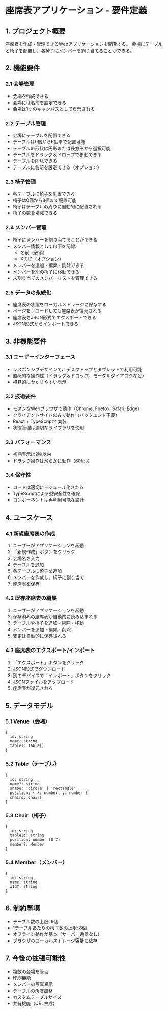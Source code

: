 # 座席表アプリケーション - 要件定義

## 1. プロジェクト概要

座席表を作成・管理できるWebアプリケーションを開発する。
会場にテーブルと椅子を配置し、各椅子にメンバーを割り当てることができる。

## 2. 機能要件

### 2.1 会場管理
- 会場を作成できる
- 会場には名前を設定できる
- 会場は1つのキャンバスとして表示される

### 2.2 テーブル管理
- 会場にテーブルを配置できる
- テーブルは0個から6個まで配置可能
- テーブルの形状は円形または長方形から選択可能
- テーブルをドラッグ＆ドロップで移動できる
- テーブルを削除できる
- テーブルに名前を設定できる（オプション）

### 2.3 椅子管理
- 各テーブルに椅子を配置できる
- 椅子は0個から8個まで配置可能
- 椅子はテーブルの周りに自動的に配置される
- 椅子の数を増減できる

### 2.4 メンバー管理
- 椅子にメンバーを割り当てることができる
- メンバー情報として以下を記録:
  - 名前（必須）
  - XのID（オプション）
- メンバーを追加・編集・削除できる
- メンバーを別の椅子に移動できる
- 未割り当てのメンバーリストを管理できる

### 2.5 データの永続化
- 座席表の状態をローカルストレージに保存する
- ページをリロードしても座席表が復元される
- 座席表をJSON形式でエクスポートできる
- JSON形式からインポートできる

## 3. 非機能要件

### 3.1 ユーザーインターフェース
- レスポンシブデザインで、デスクトップとタブレットで利用可能
- 直感的な操作性（ドラッグ＆ドロップ、モーダルダイアログなど）
- 視覚的にわかりやすい表示

### 3.2 技術要件
- モダンなWebブラウザで動作（Chrome, Firefox, Safari, Edge）
- クライアントサイドのみで動作（バックエンド不要）
- React + TypeScriptで実装
- 状態管理は適切なライブラリを使用

### 3.3 パフォーマンス
- 初期表示は2秒以内
- ドラッグ操作は滑らかに動作（60fps）

### 3.4 保守性
- コードは適切にモジュール化される
- TypeScriptによる型安全性を確保
- コンポーネントは再利用可能な設計

## 4. ユースケース

### 4.1 新規座席表の作成
1. ユーザーがアプリケーションを起動
2. 「新規作成」ボタンをクリック
3. 会場名を入力
4. テーブルを追加
5. 各テーブルに椅子を追加
6. メンバーを作成し、椅子に割り当て
7. 座席表を保存

### 4.2 既存座席表の編集
1. ユーザーがアプリケーションを起動
2. 保存済みの座席表が自動的に読み込まれる
3. テーブルや椅子を追加・削除・移動
4. メンバーを追加・編集・削除
5. 変更は自動的に保存される

### 4.3 座席表のエクスポート/インポート
1. 「エクスポート」ボタンをクリック
2. JSON形式でダウンロード
3. 別のデバイスで「インポート」ボタンをクリック
4. JSONファイルをアップロード
5. 座席表が復元される

## 5. データモデル

### 5.1 Venue（会場）
```
{
  id: string
  name: string
  tables: Table[]
}
```

### 5.2 Table（テーブル）
```
{
  id: string
  name?: string
  shape: 'circle' | 'rectangle'
  position: { x: number, y: number }
  chairs: Chair[]
}
```

### 5.3 Chair（椅子）
```
{
  id: string
  tableId: string
  position: number (0-7)
  member?: Member
}
```

### 5.4 Member（メンバー）
```
{
  id: string
  name: string
  xId?: string
}
```

## 6. 制約事項

- テーブル数の上限: 6個
- 1テーブルあたりの椅子数の上限: 8個
- オフライン動作が基本（サーバー通信なし）
- ブラウザのローカルストレージ容量に依存

## 7. 今後の拡張可能性

- 複数の会場を管理
- 印刷機能
- メンバーの写真表示
- テーブルの角度調整
- カスタムテーブルサイズ
- 共有機能（URL生成）
